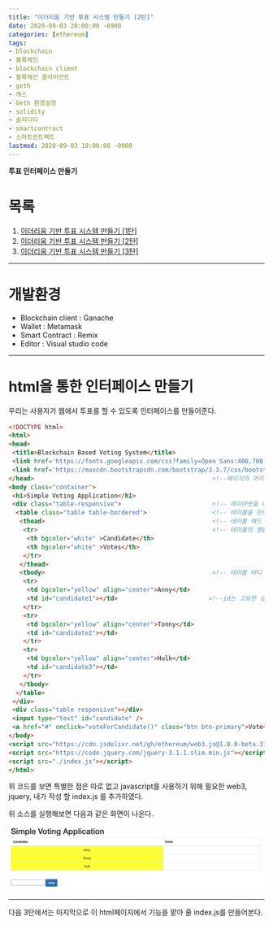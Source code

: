 ```yaml
---
title: "이더리움 기반 투표 시스템 만들기 [2탄]"
date: 2020-09-03 20:00:00 -0900
categories: [ethereum]
tags: 
- blockchain
- 블록체인
- blockchain client
- 블록체인 클라이언트
- geth
- 게스
- Geth 환경설정
- solidity
- 솔리디티
- smartcontract
- 스마트컨트랙트
lastmod: 2020-09-03 19:00:00 -0900
---
```


**투표 인터페이스 만들기**  



# 목록    
1. [이더리움 기반 투표 시스템 만들기 [1탄]](https://lbm93.github.io/toyproject/ethereum-%ED%88%AC%ED%91%9C%EC%8B%9C%EC%8A%A4%ED%85%9C1/#)
2. [이더리움 기반 투표 시스템 만들기 [2탄]](https://lbm93.github.io/toyproject/ethereum-%ED%88%AC%ED%91%9C%EC%8B%9C%EC%8A%A4%ED%85%9C2/#)
3. [이더리움 기반 투표 시스템 만들기 [3탄]](https://lbm93.github.io/toyproject/ethereum-%ED%88%AC%ED%91%9C%EC%8B%9C%EC%8A%A4%ED%85%9C3/#)




---

# 개발환경
- Blockchain client : Ganache
- Wallet : Metamask
- Smart Contract : Remix
- Editor : Visual studio code


---
# html을 통한 인터페이스 만들기
우리는 사용자가 웹에서 투표를 할 수 있도록 인터페이스를 만들어준다.

```html
<!DOCTYPE html>
<html>
<head>
 <title>Blockchain Based Voting System</title>
 <link href='https://fonts.googleapis.com/css?family=Open Sans:400,700' rel='stylesheet' type='text/css'>
 <link href='https://maxcdn.bootstrapcdn.com/bootstrap/3.3.7/css/bootstrap.min.css' rel='stylesheet' type='text/css'>
</head>                                                 <!--페이지의 머리 부분-->
<body class="container">
 <h1>Simple Voting Application</h1>
 <div class="table-responsive">                         <!-- 레이아웃을 나누는 태그 divide -->
  <table class="table table-bordered">                  <!-- 테이블을 만드는 태그 -->
   <thead>                                              <!-- 테이블 헤드 태그 -->
    <tr>                                                <!-- 테이블의 행을 만드는 태그 -->
     <th bgcolor="white" >Candidate</th>
     <th bgcolor="white" >Votes</th>
    </tr>
   </thead>
   <tbody>                                              <!-- 테이블 바디 태그-->
    <tr>
     <td bgcolor="yellow" align="center">Anny</td>                                      <!-- 테이블의 열을 만드는 태그 -->
     <td id="candidate1"></td>                         <!--id는 고유한 성격을 나타낼때 쓰는 태그-->
    </tr>
    <tr>
     <td bgcolor="yellow" align="center">Tonny</td>
     <td id="candidate2"></td>
    </tr>
    <tr>
     <td bgcolor="yellow" align="center">Hulk</td>
     <td id="candidate3"></td>
    </tr>
   </tbody>
  </table>
 </div>
 <div class="table responsive"></div>
 <input type="text" id="candidate" />
 <a href="#" onclick="voteForCandidate()" class="btn btn-primary">Vote</a>
</body>
<script src="https://cdn.jsdelivr.net/gh/ethereum/web3.js@1.0.0-beta.37/dist/web3.min.js"></script>
<script src="https://code.jquery.com/jquery-3.1.1.slim.min.js"></script>
<script src="./index.js"></script>
</html>
```

위 코드를 보면 특별한 점은 따로 없고 javascript를 사용하기 위해 필요한 web3, jquery, 내가 작성 할 index.js 를 추가하였다.



위 소스를 실행해보면 다음과 같은 화면이 나온다. 


![그림](/assets/images/img/blockchain-ethereum/toyproject/voting/인터페이스.png)



---
다음 3탄에서는 마지막으로 이 html페이지에서 기능을 맡아 줄 index.js를 만들어본다.